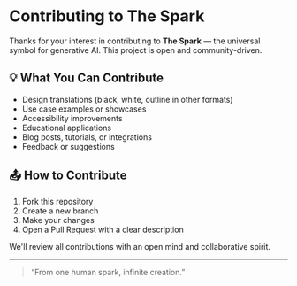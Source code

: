 # Contributing to The Spark

Thanks for your interest in contributing to **The Spark** — the universal symbol for generative AI. This project is open and community-driven.

## 💡 What You Can Contribute

- Design translations (black, white, outline in other formats)
- Use case examples or showcases
- Accessibility improvements
- Educational applications
- Blog posts, tutorials, or integrations
- Feedback or suggestions

## 📤 How to Contribute

1. Fork this repository
2. Create a new branch
3. Make your changes
4. Open a Pull Request with a clear description

We'll review all contributions with an open mind and collaborative spirit.

---

> “From one human spark, infinite creation.”
